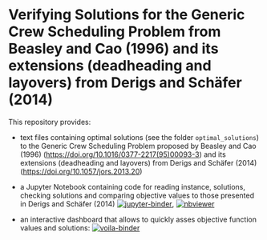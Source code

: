 # Verifying Solutions for the Generic Crew Scheduling Problem from Beasley and Cao (1996) and its extensions (deadheading and layovers) from Derigs and Schäfer (2014)


This repository provides:
- text files containing optimal solutions (see the folder `optimal_solutions`) to the Generic Crew Scheduling Problem proposed by Beasley and Cao (1996) (https://doi.org/10.1016/0377-2217(95)00093-3) and its extensions (deadheading and layovers) from Derigs and Schäfer (2014) (https://doi.org/10.1057/jors.2013.20)
- a Jupyter Notebook containing code for reading instance, solutions, checking solutions and comparing objective values to those presented in Derigs and Schäfer (2014) [![jupyter-binder](https://mybinder.org/badge_logo.svg)](https://mybinder.org/v2/gh/gcspsolutions/gcspsolutions/main?filepath=instance_solution_handling.ipynb), [![nbviewer](https://img.shields.io/badge/view%20in-nbviewer-orange)](https://nbviewer.org/github/gcspsolutions/gcspsolutions/blob/main/instance_solution_handling.ipynb)


- an interactive dashboard that allows to quickly asses objective function values and solutions: [![voila-binder](https://mybinder.org/badge_logo.svg)](https://mybinder.org/v2/gh/gcspsolutions/gcspsolutions/HEAD?urlpath=voila%2Frender%2Fdisplay_interactive.ipynb)
